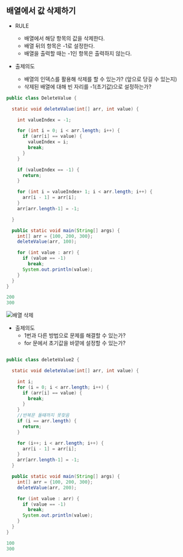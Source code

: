 ## 배열에서 값 삭제하기

- RULE

  - 배열에서 해당 항목의 값을 삭제한다.
  - 배열 뒤의 항목은 -1로 설정한다.
  - 배열을 출력할 때는 -1인 항목은 출력하지 않는다.

- 출제의도
  - 배열의 인덱스를 활용해 삭제를 할 수 있는가? (앞으로 당길 수 있는지)
  - 삭제된 배열에 대해 빈 자리를 -1(초기값)으로 설정하는가?

```java
public class DeleteValue {

  static void deleteValue(int[] arr, int value) {

    int valueIndex = -1;

    for (int i = 0; i < arr.length; i++) {
      if (arr[i] == value) {
        valueIndex = i;
        break;
      }
    }

    if (valueIndex == -1) {
      return;
    }

    for (int i = valueIndex+ 1; i < arr.length; i++) {
      arr[i - 1] = arr[i];
    }
    arr[arr.length-1] = -1;

  }

  public static void main(String[] args) {
    int[] arr = {100, 200, 300};
    deleteValue(arr, 100);

    for (int value : arr) {
      if (value == -1)
        break;
      System.out.println(value);
    }
  }
}
```

```java
200
300
```

![배열 삭제](https://user-images.githubusercontent.com/86590036/126870173-faae5280-97d0-4349-bdeb-3512289aec27.jpg)

- 출제의도
  - 1번과 다른 방법으로 문제를 해결할 수 있는가?
  - for 문에서 초기값을 바깥에 설정할 수 있는가?

```java

public class deleteValue2 {

  static void deleteValue(int[] arr, int value) {

    int i;
    for (i = 0; i < arr.length; i++) {
      if (arr[i] == value) {
        break;
      }
    }
    //반복문 돌떄까지 못찾음
    if (i == arr.length) {
      return;
    }

    for (i++; i < arr.length; i++) {
      arr[i - 1] = arr[i];
    }
    arr[arr.length-1] = -1;
  }

  public static void main(String[] args) {
    int[] arr = {100, 200, 300};
    deleteValue(arr, 200);

    for (int value : arr) {
      if (value == -1)
        break;
      System.out.println(value);
    }
  }
}

```

```java
100
300
```
